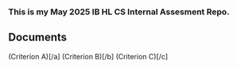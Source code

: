 ### This is my May 2025 IB HL CS Internal Assesment Repo.

## Documents

(Criterion A)[/a]
(Criterion B)[/b]
(Criterion C)[/c]
